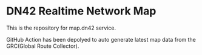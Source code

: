 # DN42 Realtime Network Map

This is the repository for map.dn42 service.

GitHub Action has been depolyed to auto generate latest map data from the GRC(Global Route Collector).
